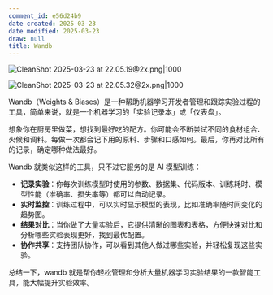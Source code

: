 ```yaml
---
comment_id: e56d24b9
date created: 2025-03-23
date modified: 2025-03-23
draw: null
title: Wandb
---
```

![CleanShot 2025-03-23 at 22.05.19@2x.png|1000](https://imagehosting4picgo.oss-cn-beijing.aliyuncs.com/imagehosting/fix-dir%2Fmedia%2Fmedia_OE2L5mEAdA%2F2025%2F03%2F23%2F22-05-29-26857a1ac80ee5a8ba296850be1e5bf5-CleanShot%202025-03-23%20at%2022.05.19-2x-85d82b.png)

![CleanShot 2025-03-23 at 22.05.32@2x.png|1000](https://imagehosting4picgo.oss-cn-beijing.aliyuncs.com/imagehosting/fix-dir%2Fmedia%2Fmedia_18ZFAj6Gaa%2F2025%2F03%2F23%2F22-05-39-11d477b4c30b13889135d8337fa6d174-CleanShot%202025-03-23%20at%2022.05.32-2x-bd16f2.png)

Wandb（Weights & Biases）是一种帮助机器学习开发者管理和跟踪实验过程的工具，简单来说，就是一个机器学习的「实验记录本」或「仪表盘」。

想象你在厨房里做菜，想找到最好吃的配方。你可能会不断尝试不同的食材组合、火候和调料。每做一次都会记下用的原料、步骤和口感如何。最后，你再对比所有的记录，确定哪种做法最好。

Wandb 就类似这样的工具，只不过它服务的是 AI 模型训练：

- **记录实验**：你每次训练模型时使用的参数、数据集、代码版本、训练耗时、模型性能（准确率、损失率等）都可以自动记录。
- **实时监控**：训练过程中，可以实时显示模型的表现，比如准确率随时间变化的趋势图。
- **结果对比**：当你做了大量实验后，它提供清晰的图表和表格，方便快速对比和分析哪些实验表现更好，找到最优配置。
- **协作共享**：支持团队协作，可以看到其他人做过哪些实验，并轻松复现这些实验。

总结一下，wandb 就是帮你轻松管理和分析大量机器学习实验结果的一款智能工具，能大幅提升实验效率。
